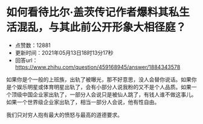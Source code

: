 # 如何看待比尔·盖茨传记作者爆料其私生活混乱，与其此前公开形象大相径庭？
- 点赞数：12881
- 更新时间：2021年05月13日18时13分17秒
- 回答url：https://www.zhihu.com/question/459168945/answer/1884343578
<body>
 <p data-pid="bmSTHryi">如果你是个一般的上班族，出轨了被曝光，那不好意思，没人会替你说话。如果你是个娱乐明星或体育明星出轨了，会有小部分人说我粉的又不是个人品质。如果一个顶级中国企业家出轨了，一部分人会说只是被仙人跳了，有钱人谁不做这事儿。如果一个世界级企业家出轨了，相当一部分人会说，他有性自由。</p>
 <p data-pid="HLcRgcZl">我们只对穷人抱有最大的愤怒与最高的道德要求。</p>
</body>